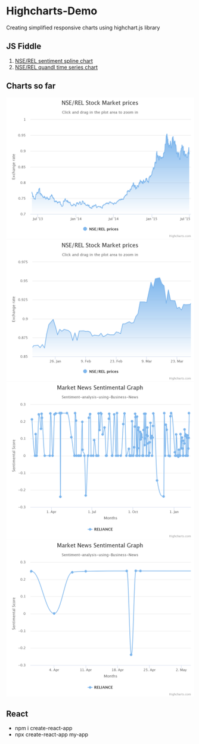 # Highcharts-Demo
Creating simplified responsive charts using highchart.js library

## JS Fiddle
1. [NSE/REL sentiment spline chart](http://jsfiddle.net/ZNevzz/bswztnqw/)
2. [NSE/REL quandl time series chart](http://jsfiddle.net/ZNevzz/dq901eby/)

## Charts so far

![Time series Area](https://github.com/ZNClub-Javascript/Highcharts-Demo/blob/master/charts/NSE_REL_area_1.png "Time series Area")
![Time series Area Zoomed](https://github.com/ZNClub-Javascript/Highcharts-Demo/blob/master/charts/NSE_REL_area_1_zoom.png "Time series Area Zoomed")
![Irregular Time series Spline](https://github.com/ZNClub-Javascript/Highcharts-Demo/blob/master/charts/NSE_REL_spline_1.png "Irregular Time series Spline")
![Irregular Time series Spline Zoomed](https://github.com/ZNClub-Javascript/Highcharts-Demo/blob/master/charts/NSE_REL_spline_1_zoom.png "Irregular Time series Spline Zoomed")

## React

- npm i create-react-app
- npx create-react-app my-app